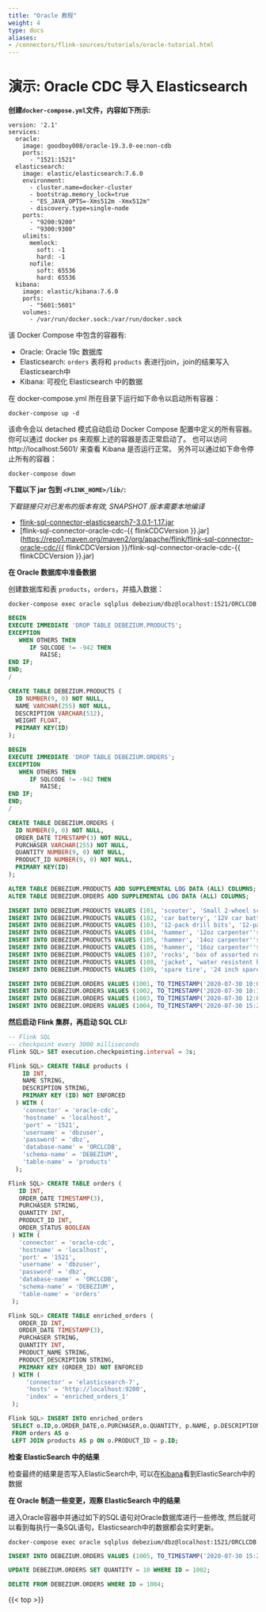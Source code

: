```yaml
---
title: "Oracle 教程"
weight: 4
type: docs
aliases:
- /connectors/flink-sources/tutorials/oracle-tutorial.html
---
```

<!--
Licensed to the Apache Software Foundation (ASF) under one
or more contributor license agreements.  See the NOTICE file
distributed with this work for additional information
regarding copyright ownership.  The ASF licenses this file
to you under the Apache License, Version 2.0 (the
"License"); you may not use this file except in compliance
with the License.  You may obtain a copy of the License at

  http://www.apache.org/licenses/LICENSE-2.0

Unless required by applicable law or agreed to in writing,
software distributed under the License is distributed on an
"AS IS" BASIS, WITHOUT WARRANTIES OR CONDITIONS OF ANY
KIND, either express or implied.  See the License for the
specific language governing permissions and limitations
under the License.
-->

# 演示: Oracle CDC 导入 Elasticsearch

**创建`docker-compose.yml`文件，内容如下所示:**

```
version: '2.1'
services:
  oracle:
    image: goodboy008/oracle-19.3.0-ee:non-cdb
    ports:
      - "1521:1521"
  elasticsearch:
    image: elastic/elasticsearch:7.6.0
    environment:
      - cluster.name=docker-cluster
      - bootstrap.memory_lock=true
      - "ES_JAVA_OPTS=-Xms512m -Xmx512m"
      - discovery.type=single-node
    ports:
      - "9200:9200"
      - "9300:9300"
    ulimits:
      memlock:
        soft: -1
        hard: -1
      nofile:
        soft: 65536
        hard: 65536
  kibana:
    image: elastic/kibana:7.6.0
    ports:
      - "5601:5601"
    volumes:
      - /var/run/docker.sock:/var/run/docker.sock
``` 
该 Docker Compose 中包含的容器有:
- Oracle: Oracle 19c 数据库
- Elasticsearch: `orders` 表将和 `products` 表进行join，join的结果写入Elasticsearch中
- Kibana: 可视化 Elasticsearch 中的数据

在 docker-compose.yml 所在目录下运行如下命令以启动所有容器：
```shell
docker-compose up -d
```
该命令会以 detached 模式自动启动 Docker Compose 配置中定义的所有容器。
你可以通过 docker ps 来观察上述的容器是否正常启动了。 也可以访问 http://localhost:5601/ 来查看 Kibana 是否运行正常。
另外可以通过如下命令停止所有的容器：

```shell
docker-compose down
````

**下载以下 jar 包到 `<FLINK_HOME>/lib/`:**

*下载链接只对已发布的版本有效, SNAPSHOT 版本需要本地编译*

- [flink-sql-connector-elasticsearch7-3.0.1-1.17.jar](https://repo.maven.apache.org/maven2/org/apache/flink/flink-sql-connector-elasticsearch7/3.0.1-1.17/flink-sql-connector-elasticsearch7-3.0.1-1.17.jar)
- [flink-sql-connector-oracle-cdc-{{ flinkCDCVersion }}.jar](https://repo1.maven.org/maven2/org/apache/flink/flink-sql-connector-oracle-cdc/{{ flinkCDCVersion }}/flink-sql-connector-oracle-cdc-{{ flinkCDCVersion }}.jar)


**在 Oracle 数据库中准备数据**

创建数据库和表 `products`，`orders`，并插入数据：

```shell
docker-compose exec oracle sqlplus debezium/dbz@localhost:1521/ORCLCDB
```
```sql
BEGIN
EXECUTE IMMEDIATE 'DROP TABLE DEBEZIUM.PRODUCTS';
EXCEPTION
   WHEN OTHERS THEN
      IF SQLCODE != -942 THEN
         RAISE;
END IF;
END;
/

CREATE TABLE DEBEZIUM.PRODUCTS (
  ID NUMBER(9, 0) NOT NULL,
  NAME VARCHAR(255) NOT NULL,
  DESCRIPTION VARCHAR(512),
  WEIGHT FLOAT,
  PRIMARY KEY(ID)
);

BEGIN
EXECUTE IMMEDIATE 'DROP TABLE DEBEZIUM.ORDERS';
EXCEPTION
   WHEN OTHERS THEN
      IF SQLCODE != -942 THEN
         RAISE;
END IF;
END;
/

CREATE TABLE DEBEZIUM.ORDERS (
  ID NUMBER(9, 0) NOT NULL,
  ORDER_DATE TIMESTAMP(3) NOT NULL,
  PURCHASER VARCHAR(255) NOT NULL,
  QUANTITY NUMBER(9, 0) NOT NULL,
  PRODUCT_ID NUMBER(9, 0) NOT NULL,
  PRIMARY KEY(ID)
);

ALTER TABLE DEBEZIUM.PRODUCTS ADD SUPPLEMENTAL LOG DATA (ALL) COLUMNS;
ALTER TABLE DEBEZIUM.ORDERS ADD SUPPLEMENTAL LOG DATA (ALL) COLUMNS;

INSERT INTO DEBEZIUM.PRODUCTS VALUES (101, 'scooter', 'Small 2-wheel scooter', 3.14);
INSERT INTO DEBEZIUM.PRODUCTS VALUES (102, 'car battery', '12V car battery', 8.1);
INSERT INTO DEBEZIUM.PRODUCTS VALUES (103, '12-pack drill bits', '12-pack of drill bits with sizes ranging from #40 to #3', 0.8);
INSERT INTO DEBEZIUM.PRODUCTS VALUES (104, 'hammer', '12oz carpenter''s hammer', 0.75);
INSERT INTO DEBEZIUM.PRODUCTS VALUES (105, 'hammer', '14oz carpenter''s hammer', 0.875);
INSERT INTO DEBEZIUM.PRODUCTS VALUES (106, 'hammer', '16oz carpenter''s hammer', 1.0);
INSERT INTO DEBEZIUM.PRODUCTS VALUES (107, 'rocks', 'box of assorted rocks', 5.3);
INSERT INTO DEBEZIUM.PRODUCTS VALUES (108, 'jacket', 'water resistent black wind breaker', 0.1);
INSERT INTO DEBEZIUM.PRODUCTS VALUES (109, 'spare tire', '24 inch spare tire', 22.2);

INSERT INTO DEBEZIUM.ORDERS VALUES (1001, TO_TIMESTAMP('2020-07-30 10:08:22.001000', 'YYYY-MM-DD HH24:MI:SS.FF'), 'Jark', 1, 101);
INSERT INTO DEBEZIUM.ORDERS VALUES (1002, TO_TIMESTAMP('2020-07-30 10:11:09.001000', 'YYYY-MM-DD HH24:MI:SS.FF'), 'Sally', 2, 102);
INSERT INTO DEBEZIUM.ORDERS VALUES (1003, TO_TIMESTAMP('2020-07-30 12:00:30.001000', 'YYYY-MM-DD HH24:MI:SS.FF'), 'Edward', 2, 103);
INSERT INTO DEBEZIUM.ORDERS VALUES (1004, TO_TIMESTAMP('2020-07-30 15:22:00.001000', 'YYYY-MM-DD HH24:MI:SS.FF'), 'Jark', 1, 104);
```

**然后启动 Flink 集群，再启动 SQL CLI:**

```sql
-- Flink SQL
-- checkpoint every 3000 milliseconds                       
Flink SQL> SET execution.checkpointing.interval = 3s;

Flink SQL> CREATE TABLE products (
    ID INT,
    NAME STRING,
    DESCRIPTION STRING,
    PRIMARY KEY (ID) NOT ENFORCED
  ) WITH (
    'connector' = 'oracle-cdc',
    'hostname' = 'localhost',
    'port' = '1521',
    'username' = 'dbzuser',
    'password' = 'dbz',
    'database-name' = 'ORCLCDB',
    'schema-name' = 'DEBEZIUM',  
    'table-name' = 'products'
  );

Flink SQL> CREATE TABLE orders (
   ID INT,
   ORDER_DATE TIMESTAMP(3),
   PURCHASER STRING,
   QUANTITY INT,
   PRODUCT_ID INT,
   ORDER_STATUS BOOLEAN
 ) WITH (
   'connector' = 'oracle-cdc',
   'hostname' = 'localhost',
   'port' = '1521',
   'username' = 'dbzuser',
   'password' = 'dbz',
   'database-name' = 'ORCLCDB',
   'schema-name' = 'DEBEZIUM',  
   'table-name' = 'orders'
 );

Flink SQL> CREATE TABLE enriched_orders (
   ORDER_ID INT,
   ORDER_DATE TIMESTAMP(3),
   PURCHASER STRING,
   QUANTITY INT,
   PRODUCT_NAME STRING,
   PRODUCT_DESCRIPTION STRING,
   PRIMARY KEY (ORDER_ID) NOT ENFORCED
 ) WITH (
     'connector' = 'elasticsearch-7',
     'hosts' = 'http://localhost:9200',
     'index' = 'enriched_orders_1'
 );

Flink SQL> INSERT INTO enriched_orders
 SELECT o.ID,o.ORDER_DATE,o.PURCHASER,o.QUANTITY, p.NAME, p.DESCRIPTION
 FROM orders AS o
 LEFT JOIN products AS p ON o.PRODUCT_ID = p.ID;
```

**检查 ElasticSearch 中的结果**

检查最终的结果是否写入ElasticSearch中, 可以在[Kibana](http://localhost:5601/)看到ElasticSearch中的数据

**在 Oracle 制造一些变更，观察 ElasticSearch 中的结果**

进入Oracle容器中并通过如下的SQL语句对Oracle数据库进行一些修改, 然后就可以看到每执行一条SQL语句，Elasticsearch中的数据都会实时更新。

```shell
docker-compose exec oracle sqlplus debezium/dbz@localhost:1521/ORCLCDB
```

```sql
INSERT INTO DEBEZIUM.ORDERS VALUES (1005, TO_TIMESTAMP('2020-07-30 15:22:00.001000', 'YYYY-MM-DD HH24:MI:SS.FF'), 'Jark', 5, 105);

UPDATE DEBEZIUM.ORDERS SET QUANTITY = 10 WHERE ID = 1002;

DELETE FROM DEBEZIUM.ORDERS WHERE ID = 1004;
```

{{< top >}}
